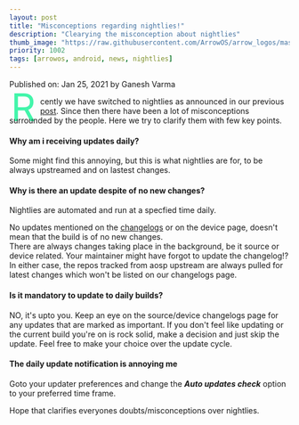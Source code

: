 ```yaml
---
layout: post
title: "Misconceptions regarding nightlies!"
description: "Clearying the misconception about nightlies"
thumb_image: "https://raw.githubusercontent.com/ArrowOS/arrow_logos/master/ArrowLogo-sky-transparent.png"
priority: 1002
tags: [arrowos, android, news, nightlies]
---
```


Published on: Jan 25, 2021 by Ganesh Varma<br>

<style type="text/css" media="Screen">
 .Dropcap {
  color: #42f5aa;
  float: left;
  font-size: 69px;
  line-height: 30px;
  padding-top: 4px;
  padding-right: 8px;
  padding-left: 3px;
}
</style>

<span class="Dropcap">R</span>cently we have switched to nightlies as announced in our previous [post](https://blog.arrowos.net/posts/wassup). Since then there have been a lot of misconceptions surrounded by the people. Here we try to clarify them with few key points.

#### Why am i receiving updates daily? <br>
Some might find this annoying, but this is what nightlies are for, to be always upstreamed and on lastest changes.

#### Why is there an update despite of no new changes? <br>
Nightlies are automated and run at a specfied time daily.<br>

No updates mentioned on the [changelogs](https://changelog.arrowos.net/) or on the device page, doesn't mean that the build is of no new changes.<br>
There are always changes taking place in the background, be it source or device related. Your maintainer might have forgot to update the changelog!? In either case, the repos tracked from aosp upstream are always pulled for latest changes which won't be listed on our changelogs page.

#### Is it mandatory to update to daily builds? <br>
NO, it's upto you. Keep an eye on the source/device changelogs page for any updates that are marked as important. If you don't feel like updating or the current build you're on is rock solid, make a decision and just skip the update. Feel free to make your choice over the update cycle.

#### The daily update notification is annoying me <br>
Goto your updater preferences and change the ***Auto updates check*** option to your preferred time frame.

Hope that clarifies everyones doubts/misconceptions over nightlies.